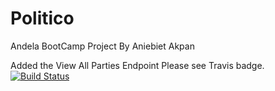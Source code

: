# Politico
Andela BootCamp Project By Aniebiet Akpan

Added the View All Parties Endpoint
Please see Travis badge.
[![Build Status](https://travis-ci.org/elniebiet/Politico.svg?branch=ft-create-political-office-163507178)](https://travis-ci.org/elniebiet/Politico)
